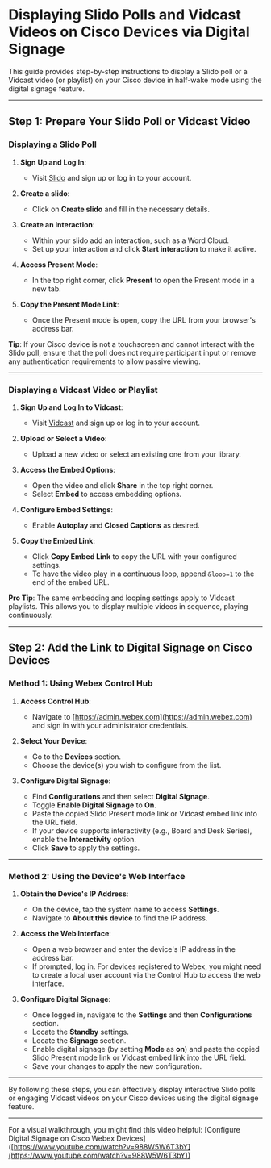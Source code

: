 # Displaying Slido Polls and Vidcast Videos on Cisco Devices via Digital Signage

This guide provides step-by-step instructions to display a Slido poll or a Vidcast video (or playlist) on your Cisco device in half-wake mode using the digital signage feature.

---

## Step 1: Prepare Your Slido Poll or Vidcast Video

### Displaying a Slido Poll

1. **Sign Up and Log In**:

   - Visit [Slido](https://www.sli.do/) and sign up or log in to your account.

2. **Create a slido**:

   - Click on **Create slido** and fill in the necessary details.

3. **Create an Interaction**:

   - Within your slido add an interaction, such as a Word Cloud.
   - Set up your interaction and click **Start interaction** to make it active.

4. **Access Present Mode**:

   - In the top right corner, click **Present** to open the Present mode in a new tab.

5. **Copy the Present Mode Link**:

   - Once the Present mode is open, copy the URL from your browser's address bar.

**Tip**: If your Cisco device is not a touchscreen and cannot interact with the Slido poll, ensure that the poll does not require participant input or remove any authentication requirements to allow passive viewing.

---

### Displaying a Vidcast Video or Playlist

1. **Sign Up and Log In to Vidcast**:

   - Visit [Vidcast](https://www.vidcast.io/) and sign up or log in to your account.

2. **Upload or Select a Video**:

   - Upload a new video or select an existing one from your library.

3. **Access the Embed Options**:

   - Open the video and click **Share** in the top right corner.
   - Select **Embed** to access embedding options.

4. **Configure Embed Settings**:

   - Enable **Autoplay** and **Closed Captions** as desired.

5. **Copy the Embed Link**:

   - Click **Copy Embed Link** to copy the URL with your configured settings.
   - To have the video play in a continuous loop, append `&loop=1` to the end of the embed URL.

**Pro Tip**: The same embedding and looping settings apply to Vidcast playlists. This allows you to display multiple videos in sequence, playing continuously.

---

## Step 2: Add the Link to Digital Signage on Cisco Devices

### Method 1: Using Webex Control Hub

1. **Access Control Hub**:

   - Navigate to [https://admin.webex.com](https://admin.webex.com) and sign in with your administrator credentials.

2. **Select Your Device**:

   - Go to the **Devices** section.
   - Choose the device(s) you wish to configure from the list.

3. **Configure Digital Signage**:

   - Find **Configurations** and then select **Digital Signage**.
   - Toggle **Enable Digital Signage** to **On**.
   - Paste the copied Slido Present mode link or Vidcast embed link into the URL field.
   - If your device supports interactivity (e.g., Board and Desk Series), enable the **Interactivity** option.
   - Click **Save** to apply the settings.

---

### Method 2: Using the Device's Web Interface

1. **Obtain the Device's IP Address**:

   - On the device, tap the system name to access **Settings**.
   - Navigate to **About this device** to find the IP address.

2. **Access the Web Interface**:

   - Open a web browser and enter the device's IP address in the address bar.
   - If prompted, log in. For devices registered to Webex, you might need to create a local user account via the Control Hub to access the web interface.

3. **Configure Digital Signage**:

   - Once logged in, navigate to the **Settings** and then **Configurations** section.
   - Locate the **Standby** settings.
   - Locate the **Signage** section.
   - Enable digital signage (by setting **Mode** as **on**) and paste the copied Slido Present mode link or Vidcast embed link into the URL field.
   - Save your changes to apply the new configuration.

---

By following these steps, you can effectively display interactive Slido polls or engaging Vidcast videos on your Cisco devices using the digital signage feature.

---

For a visual walkthrough, you might find this video helpful: [Configure Digital Signage on Cisco Webex Devices]\([https://www.youtube.com/watch?v=988W5W6T3bY](https://www.youtube.com/watch?v=988W5W6T3bY))
